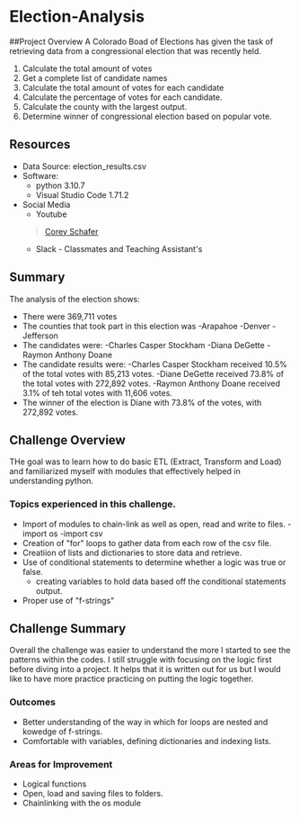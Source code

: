 # Election-Analysis

##Project Overview
A Colorado Boad of Elections has given the task of retrieving data from a congressional election that was recently held. 

1. Calculate the total amount of votes
1. Get a complete list of candidate names
1. Calculate the total amount of votes for each candidate
1. Calculate the percentage of votes for each candidate.
1. Calculate the county with the largest output.
1. Determine winner of congressional election based on popular vote.

## Resources
- Data Source: election_results.csv
- Software: 
    - python 3.10.7
    - Visual Studio Code 1.71.2
- Social Media
    - Youtube
    >[Corey Schafer](https://www.youtube.com/watch?v=q5uM4VKywbA)
    - Slack - Classmates and Teaching Assistant's

## Summary
The analysis of the election shows:
- There were 369,711 votes
- The counties that took part in this election was
    -Arapahoe
    -Denver
    -Jefferson
- The candidates were:
    -Charles Casper Stockham
    -Diana DeGette
    -Raymon Anthony Doane
- The candidate results were:
    -Charles Casper Stockham received 10.5% of the total votes with 85,213 votes.
    -Diane DeGette received 73.8% of the total votes with 272,892 votes.
    -Raymon Anthony Doane received 3.1% of teh total votes with 11,606 votes.
- The winner of the election is Diane with 73.8% of the votes, with 272,892 votes.

## Challenge Overview
THe goal was to learn how to do basic ETL (Extract, Transform and Load) and familiarized myself with modules that effectively helped in understanding python.

### Topics experienced in this challenge.
- Import of modules to chain-link as well as open, read and write to files.
    -import os
    -import csv
- Creation of "for" loops to gather data from each row of the csv file.
- Creatiion of lists and dictionaries to store data and retrieve.
- Use of conditional statements to determine whether a logic was true or false.
    - creating variables to hold data based off the conditional statements output.
- Proper use of "f-strings" 

## Challenge Summary
Overall the challenge was easier to understand the more I started to see the patterns within the codes. I still struggle with focusing on the logic first before diving into a project. It helps that it is written out for us but I would like to have more practice practicing on putting the logic together.

### Outcomes
- Better understanding of the way in which for loops are nested and kowedge of f-strings.
- Comfortable with variables, defining dictionaries and indexing lists.

### Areas for Improvement
- Logical functions
- Open, load and saving files to folders.
- Chainlinking with the os module